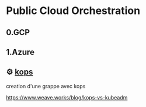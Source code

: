 # Public Cloud Orchestration

## 0.GCP

## 1.Azure


## :gear: [kops](https://kops.sigs.k8s.io)

creation d'une grappe avec kops


https://www.weave.works/blog/kops-vs-kubeadm


